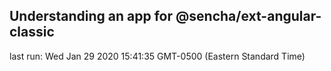 ## Understanding an app for @sencha/ext-angular-classic

last run: Wed Jan 29 2020 15:41:35 GMT-0500 (Eastern Standard Time)
